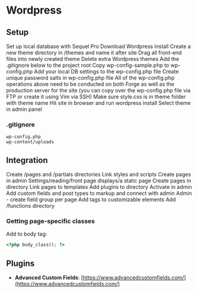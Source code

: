 # Wordpress

## Setup

Set up local database with Sequel Pro
Download Wordpress install
Create a new theme directory in /themes and name it after site
Drag all front-end files into newly created theme
Delete extra Wordpress themes
Add the .gitignore below to the project root
Copy wp-config-sample.php to wp-config.php
Add your local DB settings to the wp-config.php file
Create unique password salts in wp-config.php file
All of the wp-config.php operations above need to be conducted on both Forge as well as the production server for the site (you can copy over the wp-config.php file via FTP or create it using Vim via SSH)
Make sure style.css is in theme folder with theme name
Hit site in browser and run wordpress install
Select theme in admin panel

### .gitignore

```
wp-config.php
wp-content/uploads
```

## Integration

Create /pages and /partials directories
Link styles and scripts
Create pages in admin
Settings/reading/front page displays/a static page
Create pages in directory
Link pages to templates
Add plugins to directory
Activate in admin
Add custom fields and post types to markup and connect with admin
Admin - create field group per page
Add tags to customizable elements
Add /functions directory

### Getting page-specific classes

Add to body tag:

```php
<?php body_class(); ?>
```

## Plugins

* **Advanced Custom Fields**: [https://www.advancedcustomfields.com/](https://www.advancedcustomfields.com/)
